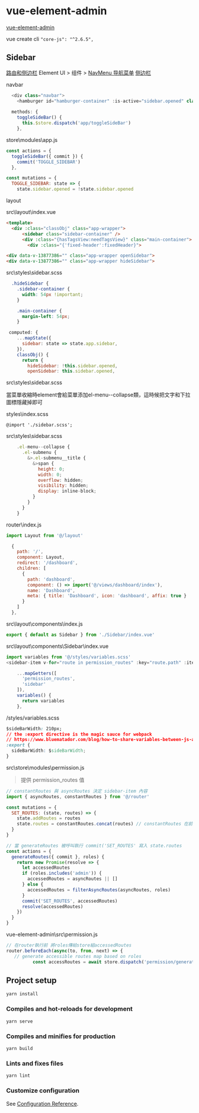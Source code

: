 # vue-element-admin

[vue-element-admin](https://github.com/PanJiaChen/vue-element-admin)

vue create cli
`"core-js": "^2.6.5",`

## Sidebar

[路由和侧边栏](https://panjiachen.github.io/vue-element-admin-site/zh/guide/essentials/router-and-nav.html)
Element UI > 组件 > [NavMenu 导航菜单](https://cloud.tencent.com/developer/section/1489896)
[侧边栏](https://www.datatest.org/blog/vue-sidebar)

navbar

```js
  <div class="navbar">
    <hamburger id="hamburger-container" :is-active="sidebar.opened" class="hamburger-container" @toggleClick="toggleSideBar" />
  
  methods: {
    toggleSideBar() {
      this.$store.dispatch('app/toggleSideBar')
    },
```

store\modules\app.js

```js
const actions = {
  toggleSideBar({ commit }) {
    commit('TOGGLE_SIDEBAR')
  },

const mutations = {
  TOGGLE_SIDEBAR: state => {
    state.sidebar.opened = !state.sidebar.opened
```

layout

src\layout\index.vue

```html
<template>
  <div :class="classObj" class="app-wrapper">
      <sidebar class="sidebar-container" />
      <div :class="{hasTagsView:needTagsView}" class="main-container">
        <div :class="{'fixed-header':fixedHeader}">

<div data-v-13877386="" class="app-wrapper openSidebar">
<div data-v-13877386="" class="app-wrapper hideSidebar">
```

src\styles\sidebar.scss

```css
  .hideSidebar {
    .sidebar-container {
      width: 54px !important;
    }

    .main-container {
      margin-left: 54px;
    }
```

```js
 computed: {
    ...mapState({
      sidebar: state => state.app.sidebar,
    }),
    classObj() {
      return {
        hideSidebar: !this.sidebar.opened,
        openSidebar: this.sidebar.opened,
```

src\styles\sidebar.scss

當菜單收縮時element會給菜單添加el-menu--collapse類，這時候把文字和下拉圖標隱藏掉即可

styles\index.scss

```
@import './sidebar.scss';
```

src\styles\sidebar.scss
```js
    .el-menu--collapse {
      .el-submenu {
        &>.el-submenu__title {
          &>span {
            height: 0;
            width: 0;
            overflow: hidden;
            visibility: hidden;
            display: inline-block;
          }
        }
      }
    }
```

router\index.js

```js
import Layout from '@/layout'

  {
    path: '/',
    component: Layout,
    redirect: '/dashboard',
    children: [
      {
        path: 'dashboard',
        component: () => import('@/views/dashboard/index'),
        name: 'Dashboard',
        meta: { title: 'Dashboard', icon: 'dashboard', affix: true }
      }
    ]
  },
```

src\layout\components\index.js

```js
export { default as Sidebar } from './Sidebar/index.vue'
```

src\layout\components\Sidebar\index.vue

```js
import variables from '@/styles/variables.scss'
<sidebar-item v-for="route in permission_routes" :key="route.path" :item="route" :base-path="route.path" />

    ...mapGetters([
      'permission_routes',
      'sidebar'
    ]),
    variables() {
      return variables
    },
```

/styles/variables.scss

```css
$sideBarWidth: 210px;
// the :export directive is the magic sauce for webpack
// https://www.bluematador.com/blog/how-to-share-variables-between-js-and-sass
:export {
  sideBarWidth: $sideBarWidth;
}
```

src\store\modules\permission.js

> 提供 permission_routes 值

```js
// constantRoutes 與 asyncRoutes 決定 sidebar-item 內容
import { asyncRoutes, constantRoutes } from '@/router'

const mutations = {
  SET_ROUTES: (state, routes) => {
    state.addRoutes = routes
    state.routes = constantRoutes.concat(routes) // constantRoutes 在前 asyncRoutes 在後
  }
}

// 當 generateRoutes 被呼叫執行 commit('SET_ROUTES' 寫入 state.routes
const actions = {
  generateRoutes({ commit }, roles) {
    return new Promise(resolve => {
      let accessedRoutes
      if (roles.includes('admin')) {
        accessedRoutes = asyncRoutes || []
      } else {
        accessedRoutes = filterAsyncRoutes(asyncRoutes, roles)
      }
      commit('SET_ROUTES', accessedRoutes)
      resolve(accessedRoutes)
    })
  }
}

```

vue-element-admin\src\permission.js

```js
// 在router執行前 將roles傳給store組accessedRoutes
router.beforeEach(async(to, from, next) => {
   // generate accessible routes map based on roles
          const accessRoutes = await store.dispatch('permission/generateRoutes', roles)
```

## Project setup
```
yarn install
```

### Compiles and hot-reloads for development
```
yarn serve
```

### Compiles and minifies for production
```
yarn build
```

### Lints and fixes files
```
yarn lint
```

### Customize configuration
See [Configuration Reference](https://cli.vuejs.org/config/).
